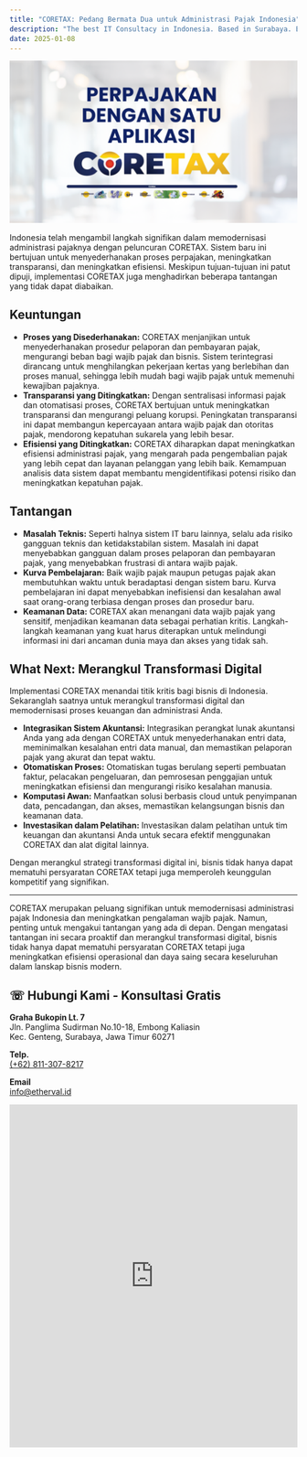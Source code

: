 ```yaml
---
title: "CORETAX: Pedang Bermata Dua untuk Administrasi Pajak Indonesia"
description: "The best IT Consultacy in Indonesia. Based in Surabaya. ERP, IOT, Mobile App, and Custom Mobile Application"
date: 2025-01-08
---
```

![](img/CORETAX.png)

Indonesia telah mengambil langkah signifikan dalam memodernisasi administrasi pajaknya dengan peluncuran CORETAX. Sistem baru ini bertujuan untuk menyederhanakan proses perpajakan, meningkatkan transparansi, dan meningkatkan efisiensi. Meskipun tujuan-tujuan ini patut dipuji, implementasi CORETAX juga menghadirkan beberapa tantangan yang tidak dapat diabaikan.

## Keuntungan

* **Proses yang Disederhanakan:** CORETAX menjanjikan untuk menyederhanakan prosedur pelaporan dan pembayaran pajak, mengurangi beban bagi wajib pajak dan bisnis. Sistem terintegrasi dirancang untuk menghilangkan pekerjaan kertas yang berlebihan dan proses manual, sehingga lebih mudah bagi wajib pajak untuk memenuhi kewajiban pajaknya.
* **Transparansi yang Ditingkatkan:** Dengan sentralisasi informasi pajak dan otomatisasi proses, CORETAX bertujuan untuk meningkatkan transparansi dan mengurangi peluang korupsi. Peningkatan transparansi ini dapat membangun kepercayaan antara wajib pajak dan otoritas pajak, mendorong kepatuhan sukarela yang lebih besar.
* **Efisiensi yang Ditingkatkan:** CORETAX diharapkan dapat meningkatkan efisiensi administrasi pajak, yang mengarah pada pengembalian pajak yang lebih cepat dan layanan pelanggan yang lebih baik. Kemampuan analisis data sistem dapat membantu mengidentifikasi potensi risiko dan meningkatkan kepatuhan pajak.

## Tantangan

* **Masalah Teknis:** Seperti halnya sistem IT baru lainnya, selalu ada risiko gangguan teknis dan ketidakstabilan sistem. Masalah ini dapat menyebabkan gangguan dalam proses pelaporan dan pembayaran pajak, yang menyebabkan frustrasi di antara wajib pajak.
* **Kurva Pembelajaran:** Baik wajib pajak maupun petugas pajak akan membutuhkan waktu untuk beradaptasi dengan sistem baru. Kurva pembelajaran ini dapat menyebabkan inefisiensi dan kesalahan awal saat orang-orang terbiasa dengan proses dan prosedur baru.
* **Keamanan Data:** CORETAX akan menangani data wajib pajak yang sensitif, menjadikan keamanan data sebagai perhatian kritis. Langkah-langkah keamanan yang kuat harus diterapkan untuk melindungi informasi ini dari ancaman dunia maya dan akses yang tidak sah.

## What Next: Merangkul Transformasi Digital

Implementasi CORETAX menandai titik kritis bagi bisnis di Indonesia. Sekaranglah saatnya untuk merangkul transformasi digital dan memodernisasi proses keuangan dan administrasi Anda.

* **Integrasikan Sistem Akuntansi:** Integrasikan perangkat lunak akuntansi Anda yang ada dengan CORETAX untuk menyederhanakan entri data, meminimalkan kesalahan entri data manual, dan memastikan pelaporan pajak yang akurat dan tepat waktu.
* **Otomatiskan Proses:** Otomatiskan tugas berulang seperti pembuatan faktur, pelacakan pengeluaran, dan pemrosesan penggajian untuk meningkatkan efisiensi dan mengurangi risiko kesalahan manusia.
* **Komputasi Awan:** Manfaatkan solusi berbasis cloud untuk penyimpanan data, pencadangan, dan akses, memastikan kelangsungan bisnis dan keamanan data.
* **Investasikan dalam Pelatihan:** Investasikan dalam pelatihan untuk tim keuangan dan akuntansi Anda untuk secara efektif menggunakan CORETAX dan alat digital lainnya.

Dengan merangkul strategi transformasi digital ini, bisnis tidak hanya dapat mematuhi persyaratan CORETAX tetapi juga memperoleh keunggulan kompetitif yang signifikan.

---

CORETAX merupakan peluang signifikan untuk memodernisasi administrasi pajak Indonesia dan meningkatkan pengalaman wajib pajak. Namun, penting untuk mengakui tantangan yang ada di depan. Dengan mengatasi tantangan ini secara proaktif dan merangkul transformasi digital, bisnis tidak hanya dapat mematuhi persyaratan CORETAX tetapi juga meningkatkan efisiensi operasional dan daya saing secara keseluruhan dalam lanskap bisnis modern.

## ☏ Hubungi Kami - Konsultasi Gratis
<div><b>Graha Bukopin Lt. 7</b></div>
<div>Jln. Panglima Sudirman No.10-18, Embong Kaliasin<br/>Kec. Genteng, Surabaya, Jawa Timur 60271</div>

<p></p>
<div><b>Telp.</b></div>
<div><a href="https://api.whatsapp.com/send?phone=6282132328252&text=Halo%20ETHERVAL%20IT%20Consultancy%2C%20Saya%20ingin%20berkonsultasi%20tentang%20teknologi.%0A%0A">(+62) 811-307-8217</a></div>

<p></p>
<div><b>Email</b></div>
<div><a href="mailto:info@etherval.id">info@etherval.id</a></div>

<p></p>

<div style="width: 100%"><iframe width="100%" height="600" frameborder="0" scrolling="no" marginheight="0" marginwidth="0" src="https://maps.google.com/maps?width=100%25&amp;height=600&amp;hl=en&amp;q=graha%20bukopin+(ETHERVAL%20IT%20Consultancy)&amp;t=&amp;z=15&amp;ie=UTF8&amp;iwloc=B&amp;output=embed"><a href="https://www.gps.ie/">gps vehicle tracker</a></iframe></div>